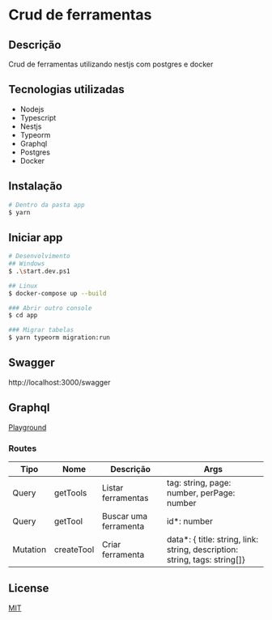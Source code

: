 # Crud de ferramentas

## Descrição

Crud de ferramentas utilizando nestjs com postgres e docker

## Tecnologias utilizadas

- Nodejs
- Typescript
- Nestjs
- Typeorm
- Graphql
- Postgres
- Docker

## Instalação

```bash
# Dentro da pasta app
$ yarn
```

## Iniciar app

```bash
# Desenvolvimento
## Windows
$ .\start.dev.ps1

## Linux
$ docker-compose up --build

### Abrir outro console
$ cd app

### Migrar tabelas
$ yarn typeorm migration:run
```

## Swagger

http://localhost:3000/swagger

## Graphql

[Playground](http://localhost:3000/graphql)

### Routes

| Tipo     | Nome       | Descrição             | Args                                                                        |
| -------- | ---------- | --------------------- | --------------------------------------------------------------------------- |
| Query    | getTools   | Listar ferramentas    | tag: string, page: number, perPage: number                                  |
| Query    | getTool    | Buscar uma ferramenta | id\*: number                                                                |
| Mutation | createTool | Criar ferramenta      | data\*: { title: string, link: string, description: string, tags: string[]} |

## License

[MIT](https://api.github.com/licenses/mit)
